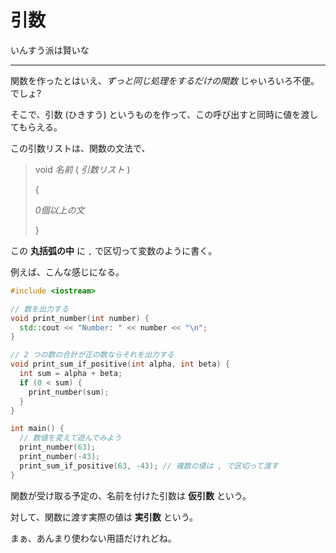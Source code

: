# 引数

いんすう派は賢いな

---

関数を作ったとはいえ、*ずっと同じ処理をするだけの関数* じゃいろいろ不便。でしょ?

そこで、引数 (ひきすう) というものを作って、この呼び出すと同時に値を渡してもらえる。

この引数リストは、関数の文法で、

> void *名前* ( *引数リスト* )
>
> {
>
>   *0個以上の文*
>
> }

この **丸括弧の中** に `,` で区切って変数のように書く。

例えば、こんな感じになる。

```cpp
#include <iostream>

// 数を出力する
void print_number(int number) {
  std::cout << "Number: " << number << "\n";
}

// 2 つの数の合計が正の数ならそれを出力する
void print_sum_if_positive(int alpha, int beta) {
  int sum = alpha + beta;
  if (0 < sum) {
    print_number(sum);
  }
}

int main() {
  // 数値を変えて遊んでみよう
  print_number(63);
  print_number(-43);
  print_sum_if_positive(63, -43); // 複数の値は , で区切って渡す
}
```

関数が受け取る予定の、名前を付けた引数は **仮引数** という。

対して、関数に渡す実際の値は **実引数** という。

まぁ、あんまり使わない用語だけれどね。
